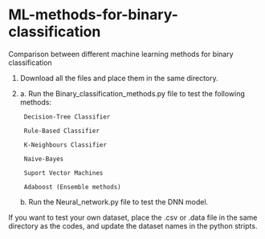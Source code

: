 # ML-methods-for-binary-classification
Comparison between different machine learning methods for binary classification 
1. Download all the files and place them in the same directory. 

2. a. Run the Binary_classification_methods.py file to test the following methods:
        
        Decision-Tree Classifier
        
        Rule-Based Classifier
        
        K-Neighbours Classifier
        
        Naive-Bayes
        
        Suport Vector Machines
        
        Adaboost (Ensemble methods)
    
   b. Run the Neural_network.py file to test the DNN model.

If you want to test your own dataset, place the .csv or .data file in the same directory as the codes, and update the dataset names in the python stripts.
